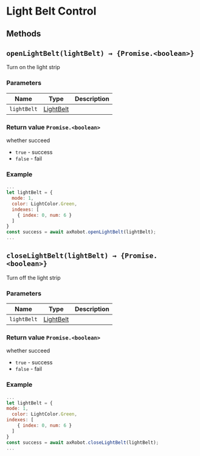 # Light Belt Control

## Methods

## `openLightBelt(lightBelt) → {Promise.<boolean>}`

Turn on the light strip

### Parameters

| Name | Type | Description |
| ----------- | ------------------------------- | ---- |
| `lightBelt` | [LightBelt](../../../Define/Define-LightBelt) |

### Return value `Promise.<boolean>`

whether succeed

* `true` - success
* `false` - fail

### Example

```javascript
...
let lightBelt = {
  mode: 1,
  color: LightColor.Green,
  indexes: [
    { index: 0, num: 6 }
  ]
}
const success = await axRobot.openLightBelt(lightBelt);
...
```



## `closeLightBelt(lightBelt) → {Promise.<boolean>}`

Turn off the light strip

### Parameters

| Name | Type | Description |
| ----------- | ------------------------------- | ---- |
| `lightBelt` | [LightBelt](../../Define/Define-LightBelt) |

### Return value `Promise.<boolean>`

whether succeed

* `true` - success
* `false` - fail

### Example

```javascript
...
let lightBelt = {
mode: 1,
  color: LightColor.Green,
indexes: [
    { index: 0, num: 6 }
  ]
}
const success = await axRobot.closeLightBelt(lightBelt);
...
```
